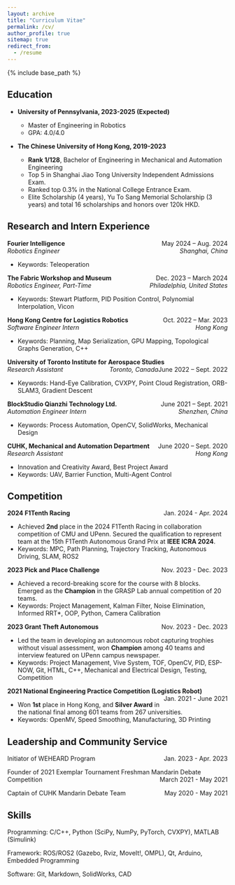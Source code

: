 ```yaml
---
layout: archive
title: "Curriculum Vitae"
permalink: /cv/
author_profile: true
sitemap: true
redirect_from:
  - /resume
---
```


{% include base_path %}

## Education

- **University of Pennsylvania, 2023-2025 (Expected)**

  - Master of Engineering in Robotics
  - GPA: 4.0/4.0
    <br />

- **The Chinese University of Hong Kong, 2019-2023**

  - **Rank 1/128**, Bachelor of Engineering in Mechanical and Automation Engineering
  - Top 5 in Shanghai Jiao Tong University Independent Admissions Exam.
  - Ranked top 0.3% in the National College Entrance Exam.
  - Elite Scholarship (4 years), Yu To Sang Memorial Scholarship (3 years) and total 16 scholarships and honors over 120k HKD.
    <br />

## Research and Intern Experience

**Fourier Intelligence**
<span style="float:right;">May 2024 – Aug. 2024</span>  
_Robotics Engineer_
<span style="float:right;">_Shanghai, China_</span>

- Keywords: Teleoperation

**The Fabric Workshop and Museum**
<span style="float:right;">Dec. 2023 – March 2024</span>  
_Robotics Engineer, Part-Time_
<span style="float:right;">_Philadelphia, United States_</span>

- Keywords: Stewart Platform, PID Position Control, Polynomial Interpolation, Vicon

**Hong Kong Centre for Logistics Robotics**
<span style="float:right;">Oct. 2022 – Mar. 2023</span>  
_Software Engineer Intern_
<span style="float:right;">_Hong Kong_</span>

- Keywords: Planning, Map Serialization, GPU Mapping, Topological Graphs Generation, C++

**University of Toronto Institute for Aerospace Studies**
<span style="float:right;">June 2022 – Sept. 2022</span>  
_Research Assistant_
<span style="float:right;">_Toronto, Canada_</span>

- Keywords: Hand-Eye Calibration, CVXPY, Point Cloud Registration, ORB-SLAM3, Gradient Descent

**BlockStudio Qianzhi Technology Ltd.**
<span style="float:right;">June 2021 – Sept. 2021</span>  
_Automation Engineer Intern_
<span style="float:right;">_Shenzhen, China_</span>

- Keywords: Process Automation, OpenCV, SolidWorks, Mechanical Design

**CUHK, Mechanical and Automation Department**
<span style="float:right;">June 2020 – Sept. 2020</span>  
_Research Assistant_
<span style="float:right;">_Hong Kong_</span>

- Innovation and Creativity Award, Best Project Award
- Keywords: UAV, Barrier Function, Multi-Agent Control

## Competition

**2024 F1Tenth Racing**
<span style="float:right;">Jan. 2024 - Apr. 2024</span>

- Achieved **2nd** place in the 2024 F1Tenth Racing in collaboration competition of CMU and UPenn. Secured the qualification to represent team at the 15th F1Tenth Autonomous Grand Prix at **IEEE ICRA 2024**.
- Keywords: MPC, Path Planning, Trajectory Tracking, Autonomous Driving, SLAM, ROS2

**2023 Pick and Place Challenge**
<span style="float:right;">Nov. 2023 - Dec. 2023</span>

- Achieved a record-breaking score for the course with 8 blocks. Emerged as the **Champion** in the GRASP Lab annual competition of 20 teams.
- Keywords: Project Management, Kalman Filter, Noise Elimination, Informed RRT\*, OOP, Python, Camera Calibration

**2023 Grant Theft Autonomous**
<span style="float:right;">Nov. 2023 - Dec. 2023</span>

- Led the team in developing an autonomous robot capturing trophies without visual assessment, won **Champion** among 40 teams and interview featured on UPenn campus newspaper.
- Keywords: Project Management, Vive System, TOF, OpenCV, PID, ESP-NOW, Git, HTML, C++, Mechanical and Electrical Design, Testing, Competition

**2021 National Engineering Practice Competition (Logistics Robot)**
<span style="float:right;">Jan. 2021 - June 2021</span>

- Won **1st** place in Hong Kong, and **Silver Award** in the national final among 601 teams from 267 universities.
- Keywords: OpenMV, Speed Smoothing, Manufacturing, 3D Printing

## Leadership and Community Service

Initiator of WEHEARD Program
<span style="float:right;">Jan. 2023 - Apr. 2023</span>

Founder of 2021 Exemplar Tournament Freshman Mandarin Debate Competition
<span style="float:right;">March 2021 - May 2021</span>

Captain of CUHK Mandarin Debate Team
<span style="float:right;">May 2020 - May 2021</span>

## Skills

Programming: C/C++, Python (SciPy, NumPy, PyTorch, CVXPY), MATLAB (Simulink)

Framework: ROS/ROS2 (Gazebo, Rviz, MoveIt!, OMPL), Qt, Arduino, Embedded Programming

Software: Git, Markdown, SolidWorks, CAD
